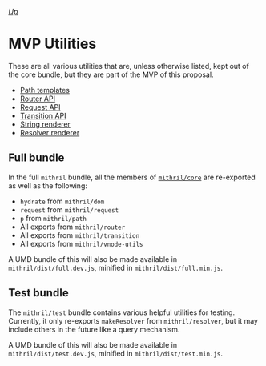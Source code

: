[*Up*](../README.md)

# MVP Utilities

These are all various utilities that are, unless otherwise listed, kept out of the core bundle, but they are part of the MVP of this proposal.

- [Path templates](path.md)
- [Router API](router.md)
- [Request API](request.md)
- [Transition API](transition.md)
- [String renderer](string.md)
- [Resolver renderer](resolver.md)

## Full bundle

In the full `mithril` bundle, all the members of [`mithril/core`](../core/README.md#core-bundle) are re-exported as well as the following:

- `hydrate` from `mithril/dom`
- `request` from `mithril/request`
- `p` from `mithril/path`
- All exports from `mithril/router`
- All exports from `mithril/transition`
- All exports from `mithril/vnode-utils`

A UMD bundle of this will also be made available in `mithril/dist/full.dev.js`, minified in `mithril/dist/full.min.js`.

## Test bundle

The `mithril/test` bundle contains various helpful utilities for testing. Currently, it only re-exports `makeResolver` from `mithril/resolver`, but it may include others in the future like a query mechanism.

A UMD bundle of this will also be made available in `mithril/dist/test.dev.js`, minified in `mithril/dist/test.min.js`.
